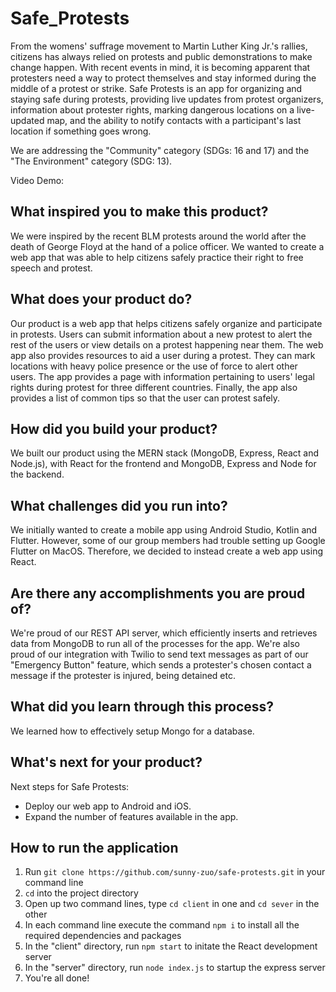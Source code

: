 # Safe_Protests

From the womens' suffrage movement to Martin Luther King Jr.'s rallies, citizens has always relied on protests and public demonstrations to make change happen. With recent events in mind, it is becoming apparent that protesters need a way to protect themselves and stay informed during the middle of a protest or strike. Safe Protests is an app for organizing and staying safe during protests, providing live updates from protest organizers, information about protester rights, marking dangerous locations on a live-updated map, and the ability to notify contacts with a participant's last location if something goes wrong.

We are addressing the "Community" category (SDGs: 16 and 17) and the "The Environment" category (SDG: 13).

Video Demo:

## What inspired you to make this product?
We were inspired by the recent BLM protests around the world after the death of George Floyd at the hand of a police officer. We wanted to create a web app that was able to help citizens safely practice their right to free speech and protest. 

## What does your product do?
Our product is a web app that helps citizens safely organize and participate in protests. Users can submit information about a new protest to alert the rest of the users or view details on a protest happening near them. The web app also provides resources to aid a user during a protest. They can mark locations with heavy police presence or the use of force to alert other users. The app provides a page with information pertaining to users' legal rights during protest for three different countries. Finally, the app also provides a list of common tips so that the user can protest safely.

## How did you build your product?
We built our product using the MERN stack (MongoDB, Express, React and Node.js), with React for the frontend and MongoDB, Express and Node for the backend.

## What challenges did you run into?
We initially wanted to create a mobile app using Android Studio, Kotlin and Flutter. However, some of our group members had trouble setting up Google Flutter on MacOS. Therefore, we decided to instead create a web app using React.

## Are there any accomplishments you are proud of?
We're proud of our REST API server, which efficiently inserts and retrieves data from MongoDB to run all of the processes for the app. We're also proud of our integration with Twilio to send text messages as part of our "Emergency Button" feature, which sends a protester's chosen contact a message if the protester is injured, being detained etc.

## What did you learn through this process?
We learned how to effectively setup Mongo for a database. 

## What's next for your product?
Next steps for Safe Protests: 
* Deploy our web app to Android and iOS. 
* Expand the number of features available in the app. 

## How to run the application

1. Run `git clone https://github.com/sunny-zuo/safe-protests.git` in your command line
2. `cd` into the project directory
3. Open up two command lines, type `cd client` in one and `cd sever` in the other
4. In each command line execute the command `npm i` to install all the required dependencies and packages
5. In the "client" directory, run `npm start` to initate the React development server
6. In the "server" directory, run `node index.js` to startup the express server
7. You're all done!
